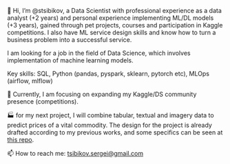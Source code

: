 👋 Hi, I’m @stsibikov, a Data Scientist with professional experience as a data analyst (+2 years) and personal experience implementing ML/DL models (+3 years), gained through pet projects, courses and participation in Kaggle competitions. I also have ML service design skills and know how to turn a business problem into a successful service.

I am looking for a job in the field of Data Science, which involves implementation of machine learning models.

Key skills: SQL, Python (pandas, pyspark, sklearn, pytorch etc), MLOps (airflow, mlflow)

🌱 Currently, I am focusing on expanding my Kaggle/DS community presence (competitions).

🏭 for my next project, I will combine tabular, textual and imagery data to predict prices of a vital commodity. The design for the project is already drafted according to my previous works, and some specifics can be seen at [this repo](https://github.com/stsibikov/price_prediction).

📫 How to reach me: tsibikov.sergei@gmail.com
